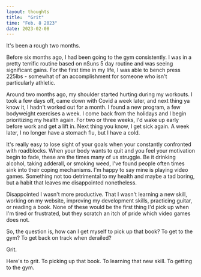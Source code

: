 ```yaml
---
layout: thoughts
title:  "Grit"
time: "Feb. 8 2023"
date: 2023-02-08
---
```


It's been a rough two months. 

Before six months ago, I had been going to the gym consistently. I was in a pretty terrific routine based on nSuns 5 day routine and was seeing significant gains. For the first time in my life, I was able to bench press 225lbs - somewhat of an accomplishment for someone who isn't particularly athletic. 

Around two months ago, my shoulder started hurting during my workouts. I took a few days off, came down with Covid a week later, and next thing ya know it, I hadn't worked out for a month. I found a new program, a few bodyweight exercises a week. I come back from the holidays and I begin prioritizing my health again. For two or three weeks, I'd wake up early before work and get a lift in. Next thing you know, I get sick again. A week later, I no longer have a stomach flu, but I have a cold. 

It's really easy to lose sight of your goals when your constantly confronted with roadblocks. When your body wants to quit and you feel your motivation begin to fade, these are the times many of us struggle. Be it drinking alcohol, taking adderall, or smoking weed, I've found people often times sink into their coping mechanisms. I'm happy to say mine is playing video games. Something not too detrimental to my health and maybe a tad boring, but a habit that leaves me disappointed nonetheless.

Disappointed I wasn't more productive. That I wasn't learning a new skill, working on my website, improving my development skills, practicing guitar, or reading a book. None of these would be the first thing I'd pick up when I'm tired or frustrated, but they scratch an itch of pride which video games does not. 

So, the question is, how can I get myself to pick up that book? To get to the gym? To get back on track when derailed?

Grit.

Here's to grit. To picking up that book. To learning that new skill. To getting to the gym.